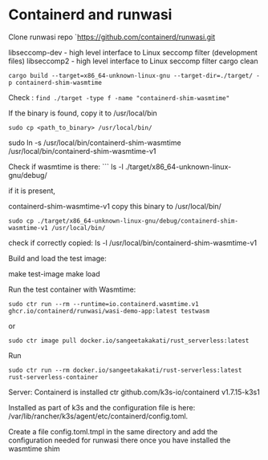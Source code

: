 # Containerd and runwasi

Clone runwasi repo
`https://github.com/containerd/runwasi.git


libseccomp-dev - high level interface to Linux seccomp filter (development files)
libseccomp2 - high level interface to Linux seccomp filter
cargo clean

``` cargo build --target=x86_64-unknown-linux-gnu --target-dir=./target/ -p containerd-shim-wasmtime ```

Check : ``` find ./target -type f -name "containerd-shim-wasmtime" ```

If the binary is found, copy it to /usr/local/bin

``` sudo cp <path_to_binary> /usr/local/bin/ ```

sudo ln -s /usr/local/bin/containerd-shim-wasmtime  /usr/local/bin/containerd-shim-wasmtime-v1

Check if wasmtime is there: ``` ls -l ./target/x86_64-unknown-linux-gnu/debug/

if it is present,

containerd-shim-wasmtime-v1
copy this binary to /usr/local/bin/

```sudo cp ./target/x86_64-unknown-linux-gnu/debug/containerd-shim-wasmtime-v1 /usr/local/bin/```

check if correctly copied:
ls -l /usr/local/bin/containerd-shim-wasmtime-v1


Build and load the test image:

make test-image
make load

Run the test container with Wasmtime:

```sudo ctr run --rm --runtime=io.containerd.wasmtime.v1 ghcr.io/containerd/runwasi/wasi-demo-app:latest testwasm```

or

```sudo ctr image pull docker.io/sangeetakakati/rust_serverless:latest```

Run

```sudo ctr run --rm docker.io/sangeetakakati/rust-serverless:latest rust-serverless-container```




Server:
Containerd is installed ctr github.com/k3s-io/containerd v1.7.15-k3s1

Installed as part of k3s and the configuration file is here: /var/lib/rancher/k3s/agent/etc/containerd/config.toml.

Create a file config.toml.tmpl in the same directory and add the configuration needed for runwasi there once you have installed the wasmtime shim
 


